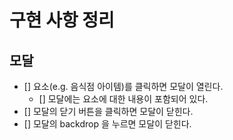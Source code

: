 # 구현 사항 정리

## 모달

- [] 요소(e.g. 음식점 아이템)를 클릭하면 모달이 열린다.
  - [] 모달에는 요소에 대한 내용이 포함되어 있다.
- [] 모달의 닫기 버튼을 클릭하면 모달이 닫힌다.
- [] 모달의 backdrop 을 누르면 모달이 닫힌다.
